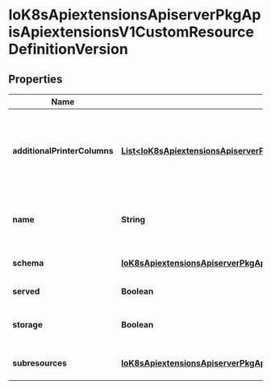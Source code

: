 
# IoK8sApiextensionsApiserverPkgApisApiextensionsV1CustomResourceDefinitionVersion

## Properties
Name | Type | Description | Notes
------------ | ------------- | ------------- | -------------
**additionalPrinterColumns** | [**List&lt;IoK8sApiextensionsApiserverPkgApisApiextensionsV1CustomResourceColumnDefinition&gt;**](IoK8sApiextensionsApiserverPkgApisApiextensionsV1CustomResourceColumnDefinition.md) | additionalPrinterColumns specifies additional columns returned in Table output. See https://kubernetes.io/docs/reference/using-api/api-concepts/#receiving-resources-as-tables for details. If no columns are specified, a single column displaying the age of the custom resource is used. |  [optional]
**name** | **String** | name is the version name, e.g. “v1”, “v2beta1”, etc. The custom resources are served under this version at &#x60;/apis/&lt;group&gt;/&lt;version&gt;/...&#x60; if &#x60;served&#x60; is true. | 
**schema** | [**IoK8sApiextensionsApiserverPkgApisApiextensionsV1CustomResourceValidation**](IoK8sApiextensionsApiserverPkgApisApiextensionsV1CustomResourceValidation.md) | schema describes the schema used for validation, pruning, and defaulting of this version of the custom resource. |  [optional]
**served** | **Boolean** | served is a flag enabling/disabling this version from being served via REST APIs | 
**storage** | **Boolean** | storage indicates this version should be used when persisting custom resources to storage. There must be exactly one version with storage&#x3D;true. | 
**subresources** | [**IoK8sApiextensionsApiserverPkgApisApiextensionsV1CustomResourceSubresources**](IoK8sApiextensionsApiserverPkgApisApiextensionsV1CustomResourceSubresources.md) | subresources specify what subresources this version of the defined custom resource have. |  [optional]




